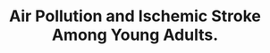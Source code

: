 ---
layout: page
header: no
#
# Content
#
subheadline: "Recent Publication"
title: "Air Pollution and Ischemic Stroke Among Young Adults. 
"
teaser: "Air Pollution and Ischemic Stroke Among Young Adults. 
"
categories: [Publications]
tags: [Neurology, Environmental Health]
---